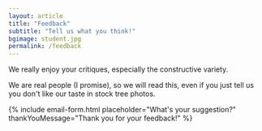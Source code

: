 ```yaml
---
layout: article
title: "Feedback"
subtitle: "Tell us what you think!"
bgimage: student.jpg
permalink: /feedback
---
```


We really enjoy your critiques, especially the constructive variety.
 
We are real people (I promise), so we will read this, even if you just tell us you don't like our taste in stock tree photos.

{% include email-form.html placeholder="What's your suggestion?" thankYouMessage="Thank you for your feedback!" %}
